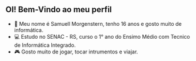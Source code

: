 ## OI! Bem-Vindo ao meu perfil

- 👋 Meu nome é Samuell Morgenstern, tenho 16 anos e gosto muito de informática.
- 💻 Estudo no SENAC - RS, curso o 1° ano do Ensimo Médio com Tecnico de Informática Integrado.
- 🎮 Gosto muito de jogar, tocar intrumentos e viajar.

